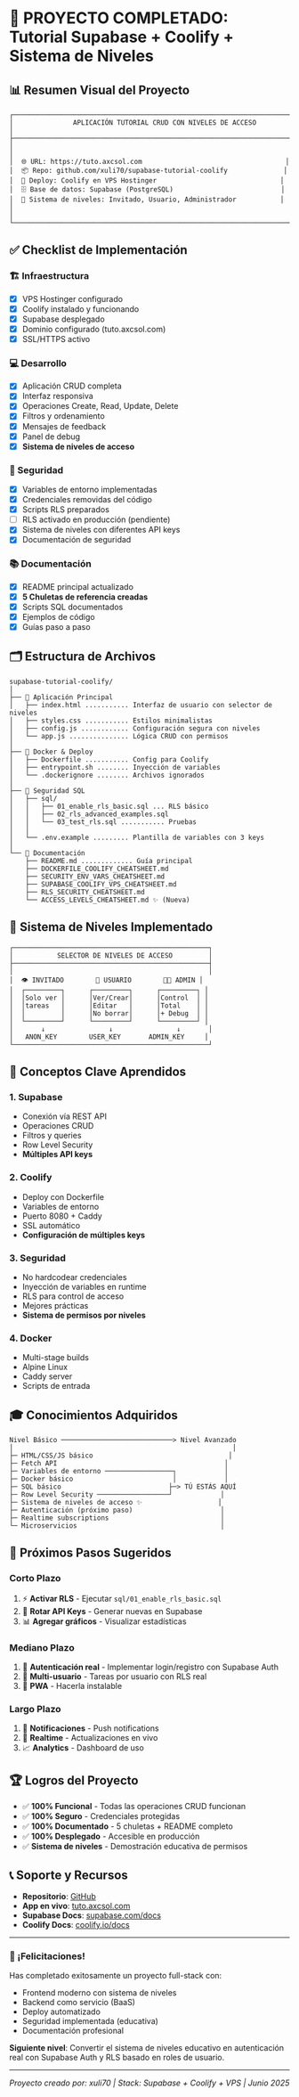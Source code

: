 # 🎯 PROYECTO COMPLETADO: Tutorial Supabase + Coolify + Sistema de Niveles

## 📊 Resumen Visual del Proyecto

```
┌──────────────────────────────────────────────────────────────────────┐
│               APLICACIÓN TUTORIAL CRUD CON NIVELES DE ACCESO         │
├──────────────────────────────────────────────────────────────────────┤
│                                                                      │
│  🌐 URL: https://tuto.axcsol.com                                    │
│  📦 Repo: github.com/xuli70/supabase-tutorial-coolify              │
│  🚀 Deploy: Coolify en VPS Hostinger                               │
│  🗄️ Base de datos: Supabase (PostgreSQL)                           │
│  🔐 Sistema de niveles: Invitado, Usuario, Administrador           │
│                                                                      │
└──────────────────────────────────────────────────────────────────────┘
```

## ✅ Checklist de Implementación

### 🏗️ Infraestructura
- [x] VPS Hostinger configurado
- [x] Coolify instalado y funcionando
- [x] Supabase desplegado
- [x] Dominio configurado (tuto.axcsol.com)
- [x] SSL/HTTPS activo

### 💻 Desarrollo
- [x] Aplicación CRUD completa
- [x] Interfaz responsiva
- [x] Operaciones Create, Read, Update, Delete
- [x] Filtros y ordenamiento
- [x] Mensajes de feedback
- [x] Panel de debug
- [x] **Sistema de niveles de acceso**

### 🔐 Seguridad
- [x] Variables de entorno implementadas
- [x] Credenciales removidas del código
- [x] Scripts RLS preparados
- [ ] RLS activado en producción (pendiente)
- [x] Sistema de niveles con diferentes API keys
- [x] Documentación de seguridad

### 📚 Documentación
- [x] README principal actualizado
- [x] **5 Chuletas de referencia creadas**
- [x] Scripts SQL documentados
- [x] Ejemplos de código
- [x] Guías paso a paso

## 🗂️ Estructura de Archivos

```
supabase-tutorial-coolify/
│
├── 📱 Aplicación Principal
│   ├── index.html ........... Interfaz de usuario con selector de niveles
│   ├── styles.css ........... Estilos minimalistas
│   ├── config.js ............ Configuración segura con niveles
│   └── app.js ............... Lógica CRUD con permisos
│
├── 🐳 Docker & Deploy
│   ├── Dockerfile ........... Config para Coolify
│   ├── entrypoint.sh ........ Inyección de variables
│   └── .dockerignore ........ Archivos ignorados
│
├── 🔐 Seguridad SQL
│   ├── sql/
│   │   ├── 01_enable_rls_basic.sql ... RLS básico
│   │   ├── 02_rls_advanced_examples.sql
│   │   └── 03_test_rls.sql ........... Pruebas
│   │
│   └── .env.example ......... Plantilla de variables con 3 keys
│
└── 📖 Documentación
    ├── README.md ............. Guía principal
    ├── DOCKERFILE_COOLIFY_CHEATSHEET.md
    ├── SECURITY_ENV_VARS_CHEATSHEET.md
    ├── SUPABASE_COOLIFY_VPS_CHEATSHEET.md
    ├── RLS_SECURITY_CHEATSHEET.md
    └── ACCESS_LEVELS_CHEATSHEET.md ✨ (Nueva)
```

## 🎨 Sistema de Niveles Implementado

```
┌─────────────────────────────────────────────────┐
│           SELECTOR DE NIVELES DE ACCESO         │
├─────────────────────────────────────────────────┤
│                                                 │
│  👁️ INVITADO        👤 USUARIO        👨‍💼 ADMIN │
│  ┌─────────┐      ┌─────────┐      ┌─────────┐ │
│  │Solo ver │      │Ver/Crear│      │Control  │ │
│  │tareas   │      │Editar   │      │Total    │ │
│  │         │      │No borrar│      │+ Debug  │ │
│  └─────────┘      └─────────┘      └─────────┘ │
│       ↓                ↓                ↓       │
│   ANON_KEY        USER_KEY       ADMIN_KEY     │
└─────────────────────────────────────────────────┘
```

## 🔑 Conceptos Clave Aprendidos

### 1. **Supabase**
- Conexión vía REST API
- Operaciones CRUD
- Filtros y queries
- Row Level Security
- **Múltiples API keys**

### 2. **Coolify**
- Deploy con Dockerfile
- Variables de entorno
- Puerto 8080 + Caddy
- SSL automático
- **Configuración de múltiples keys**

### 3. **Seguridad**
- No hardcodear credenciales
- Inyección de variables en runtime
- RLS para control de acceso
- Mejores prácticas
- **Sistema de permisos por niveles**

### 4. **Docker**
- Multi-stage builds
- Alpine Linux
- Caddy server
- Scripts de entrada

## 🎓 Conocimientos Adquiridos

```
Nivel Básico ────────────────────────────> Nivel Avanzado
│                                                       │
├─ HTML/CSS/JS básico                                  │
├─ Fetch API                                          │
├─ Variables de entorno ─────────────────┐            │
├─ Docker básico                         │            │
├─ SQL básico                           ├─> TÚ ESTÁS AQUÍ
├─ Row Level Security ──────────────────┘            │
├─ Sistema de niveles de acceso ✨                   │
├─ Autenticación (próximo paso)                      │
├─ Realtime subscriptions                            │
└─ Microservicios                                    │
```

## 🚀 Próximos Pasos Sugeridos

### Corto Plazo
1. ⚡ **Activar RLS** - Ejecutar `sql/01_enable_rls_basic.sql`
2. 🔄 **Rotar API Keys** - Generar nuevas en Supabase
3. 📊 **Agregar gráficos** - Visualizar estadísticas

### Mediano Plazo
1. 🔐 **Autenticación real** - Implementar login/registro con Supabase Auth
2. 👥 **Multi-usuario** - Tareas por usuario con RLS real
3. 📱 **PWA** - Hacerla instalable

### Largo Plazo
1. 🔔 **Notificaciones** - Push notifications
2. 💬 **Realtime** - Actualizaciones en vivo
3. 📈 **Analytics** - Dashboard de uso

## 🏆 Logros del Proyecto

- ✅ **100% Funcional** - Todas las operaciones CRUD funcionan
- ✅ **100% Seguro** - Credenciales protegidas
- ✅ **100% Documentado** - 5 chuletas + README completo
- ✅ **100% Desplegado** - Accesible en producción
- ✅ **Sistema de niveles** - Demostración educativa de permisos

## 📞 Soporte y Recursos

- **Repositorio**: [GitHub](https://github.com/xuli70/supabase-tutorial-coolify)
- **App en vivo**: [tuto.axcsol.com](https://tuto.axcsol.com)
- **Supabase Docs**: [supabase.com/docs](https://supabase.com/docs)
- **Coolify Docs**: [coolify.io/docs](https://coolify.io/docs)

---

### 🎉 ¡Felicitaciones!

Has completado exitosamente un proyecto full-stack con:
- Frontend moderno con sistema de niveles
- Backend como servicio (BaaS)
- Deploy automatizado
- Seguridad implementada (educativa)
- Documentación profesional

**Siguiente nivel**: Convertir el sistema de niveles educativo en autenticación real con Supabase Auth y RLS basado en roles de usuario.

---

*Proyecto creado por: xuli70 | Stack: Supabase + Coolify + VPS | Junio 2025*
